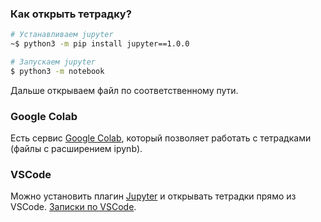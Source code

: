 ### Как открыть тетрадку?

```bash
# Устанавливаем jupyter
~$ python3 -m pip install jupyter==1.0.0

# Запускаем jupyter
$ python3 -m notebook
```
Дальше открываем файл по соответственному пути.

### Google Colab
Есть сервис [Google Colab](https://colab.google/), который позволяет работать с тетрадками (файлы с расширением ipynb).

### VSCode
Можно установить плагин [Jupyter](https://marketplace.visualstudio.com/items?itemName=ms-toolsai.jupyter) и открывать тетрадки прямо из VSCode. [Записки по VSCode](vscode.md).
